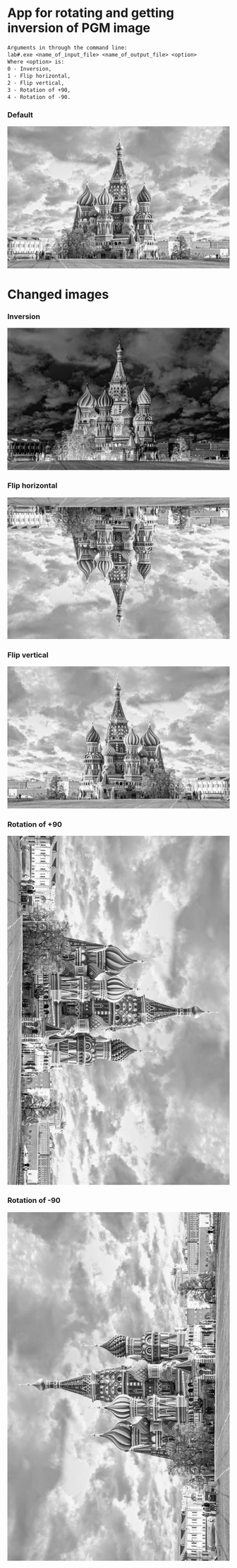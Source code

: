 # App for rotating and getting inversion of PGM image  
```
Arguments in through the command line:
lab#.exe <name_of_input_file> <name_of_output_file> <option>
Where <option> is:
0 - Inversion,
1 - Flip horizontal,
2 - Flip vertical,
3 - Rotation of +90,
4 - Rotation of -90.
```
  ### Default
![Default](images/default.png)
# Changed images
  ### Inversion
  ![Inversion](images/inverion.png)  
  ### Flip horizontal
  ![Flip horizontal](images/h_mirror.png)  
  ### Flip vertical
  ![Flip vertical](images/v_mirror.png)  
  ### Rotation of +90
  ![Rotation of +90](images/turn_right.png)  
  ### Rotation of -90
  ![Rotation of-90](images/turn_left.png)  
